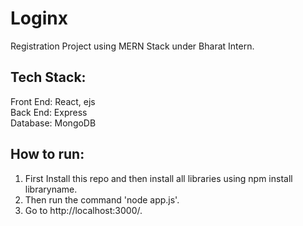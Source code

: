 # Loginx
Registration Project using MERN Stack under Bharat Intern.
## Tech Stack: 
Front End: React, ejs <br>
Back End: Express<br>
Database: MongoDB
## How to run:
1) First Install this repo and then install all libraries using npm install libraryname.
2) Then run the command 'node app.js'.
3) Go to http://localhost:3000/.
